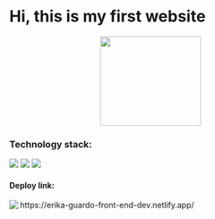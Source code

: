 <h1> Hi, this is my first website </h1>

<div align="center">
<img src="https://giphy.com/embed/gf675azxNAz2zDQ1vD" width="180px" height="160px" >
</div>

<h3>Technology stack: </h3>
<span>
<img src="https://img.shields.io/badge/html5-%23E34F26.svg?style=for-the-badge&logo=html5&logoColor=white" />
<img src="https://img.shields.io/badge/SASS-hotpink.svg?style=for-the-badge&logo=SASS&logoColor=white"    />
   <img    src= "https://img.shields.io/badge/css3-%231572B6.svg?style=for-the-badge&logo=css3&logoColor=white" />

 <h4>Deploy link:     </h4>
  <span> 
  <img align="left" src="https://img.shields.io/badge/netlify-%23000000.svg?style=for-the-badge&logo=netlify&logoColor=#00C7B7  "> https://erika-guardo-front-end-dev.netlify.app/
</span>